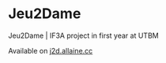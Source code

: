 # Jeu2Dame
Jeu2Dame | IF3A project in first year at UTBM

Available on [j2d.allaine.cc](https://j2d.allaine.cc)
